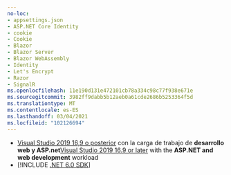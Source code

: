 ```yaml
---
no-loc:
- appsettings.json
- ASP.NET Core Identity
- cookie
- Cookie
- Blazor
- Blazor Server
- Blazor WebAssembly
- Identity
- Let's Encrypt
- Razor
- SignalR
ms.openlocfilehash: 11e190d131e472101cb78a334c98c77f938e671e
ms.sourcegitcommit: 3982ff9dabb5b12aeb0a61cde2686b5253364f5d
ms.translationtype: MT
ms.contentlocale: es-ES
ms.lasthandoff: 03/04/2021
ms.locfileid: "102126694"
---
```

* <span data-ttu-id="bce1e-101">[Visual Studio 2019 16,9 o posterior](https://visualstudio.microsoft.com/downloads/?utm_medium=microsoft&utm_source=docs.microsoft.com&utm_campaign=inline+link&utm_content=download+vs2019) con la carga de trabajo de **desarrollo web y ASP.net**</span><span class="sxs-lookup"><span data-stu-id="bce1e-101">[Visual Studio 2019 16.9 or later](https://visualstudio.microsoft.com/downloads/?utm_medium=microsoft&utm_source=docs.microsoft.com&utm_campaign=inline+link&utm_content=download+vs2019) with the **ASP.NET and web development** workload</span></span>
* [!INCLUDE [.NET 6.0 SDK](~/includes/6.0-SDK.md)]
